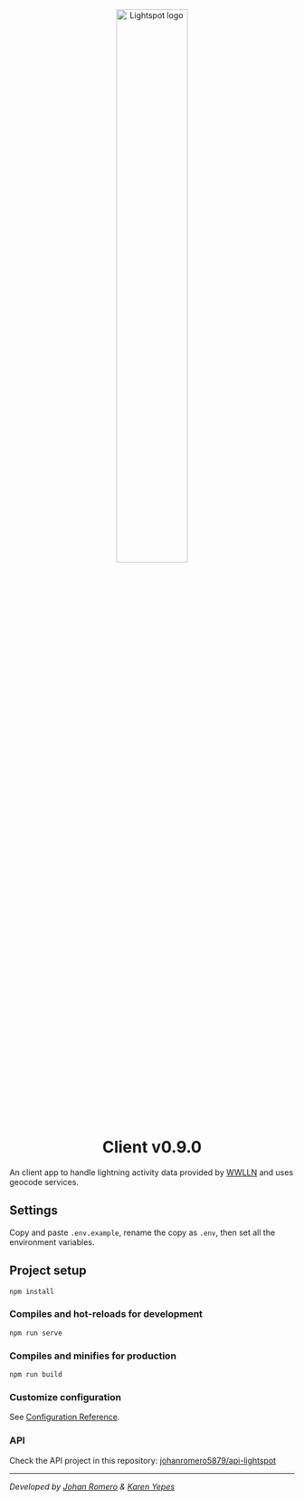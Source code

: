 <div align="center">
    <div>
        <img 
            src="https://raw.github.com/Karenyepes/lightspot/main/src/assets/long_logo.png"
            width="50%"
            alt="Lightspot logo"
        />
        <h1 align="center">Client v0.9.0</h1>
    </div>
</div>

An client app to handle lightning activity data provided by [WWLLN](http://wwlln.net/) and uses geocode services.

## Settings
Copy and paste `.env.example`, rename the copy as `.env`, then set all the environment variables.

## Project setup
```
npm install
```

### Compiles and hot-reloads for development
```
npm run serve
```

### Compiles and minifies for production
```
npm run build
```

### Customize configuration
See [Configuration Reference](https://cli.vuejs.org/config/).

### API
Check the API project in this repository: [johanromero5879/api-lightspot](https://github.com/johanromero5879/api-lightspot)

---
_Developed by [Johan Romero](https://github.com/johanromero5879) & [Karen Yepes](https://github.com/Karenyepes)_